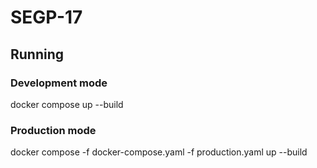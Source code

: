 # SEGP-17

## Running

### Development mode

docker compose up --build

### Production mode

docker compose -f docker-compose.yaml -f production.yaml up --build

